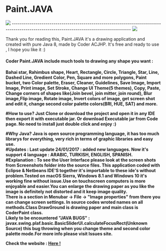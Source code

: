 # Paint.JAVA
<img src="https://github.com/Coder-ACJHP/Coder-Paint.JAVA/blob/master/lib/Screeshots/Screen%20Shots.png">
------------------------------------------------------------------------------------------------------------------------------------------
<img src="https://github.com/Coder-ACJHP/Coder-Paint.JAVA/blob/master/lib/Screeshots/Screen%20Shots3.png">


<p>Thank you for reading this, Paint.JAVA it's a drawing application and created with pure Java 8, made by Coder ACJHP.
It's free and ready to use , I hope you like it :) </p>


<h4>Coder Paint.JAVA include much tools to drawing any shape you want :<h4>

<label>Bahai star, Rahimbus shape, Heart, Rectangle, Circle, Triangle, Star, Line,  Dashed Line, Gredient Color, Pen, Square and more polygons, Paint bucket, two Color palette, Eraser, Cleaner, Guidelines, Save Image, Import Image, Print image, Set Stroke, Change UI Theme(5 themes), Copy, Paste, Change corners of shapes like(Join bevel, join mitter, join round), Blur image,Flip image, Rotate image, Invert colors of image, get screen shot and edit it, change second color palette colors(BRI, HUE, SAT) and more.</label>

#How to use?
Just Clone or download the project and open it in any IDE then export it with executable jar.
Or download Executable jar from Code page. No need to install just double click and enjoy :)

#Why Java?
Java is open source programming language, it has too much librarys for everything, very rich in terms of graphic libraries and easy use.
<br> 
#Updates : 
Last update 24/01/2017 : added new languages.
Now it's support 4 language : ARABIC, TURKISH, ENGLISH, SPANISH.
<br>
#Explanation : 
To see the User Interface please look at the screen shots from Screenshots folder into the source files.
This application coded with Eclipse & Netbeans IDE'S together it's importable to these ide's without problem.Tested on macOS Sierra, Windows 8.1 and Windows 10 it's working fine without issue.Use on touchscreen computers is more enjoyable and easier.You can enlarge the drawing paper as you like the image is definitely not distorted and it keep image quality.
<br>
There is a section in Menubar -> File -> "Image properties" from there you can change screen settings.
In source codes wroted names on all methods.Class DrawGround is drawing paper and main class is CoderPaint class.
<br>
Likely to be encountered "JAVA BUGS" : javax.swing.plaf.basic.BasicSliderUI.calculateFocusRect(Unknown Source) 
this bug throwing when you change theme and second color palette mode.For more info please visit Issues site.

Check the website : <a href="https://coder-acjhp.github.io/Coder-Paint.JAVA/">Here !</a>
